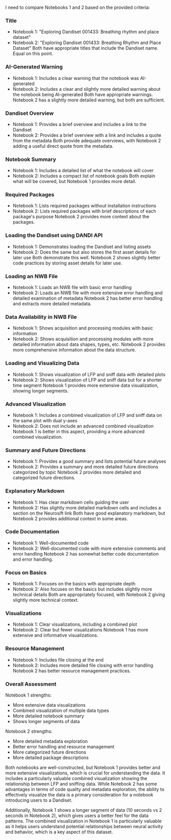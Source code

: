I need to compare Notebooks 1 and 2 based on the provided criteria:

### Title
- Notebook 1: "Exploring Dandiset 001433: Breathing rhythm and place dataset"
- Notebook 2: "Exploring Dandiset 001433: Breathing Rhythm and Place Dataset"
Both have appropriate titles that include the Dandiset name. Equal on this point.

### AI-Generated Warning
- Notebook 1: Includes a clear warning that the notebook was AI-generated
- Notebook 2: Includes a clear and slightly more detailed warning about the notebook being AI-generated
Both have appropriate warnings. Notebook 2 has a slightly more detailed warning, but both are sufficient.

### Dandiset Overview
- Notebook 1: Provides a brief overview and includes a link to the Dandiset
- Notebook 2: Provides a brief overview with a link and includes a quote from the metadata
Both provide adequate overviews, with Notebook 2 adding a useful direct quote from the metadata.

### Notebook Summary
- Notebook 1: Includes a detailed list of what the notebook will cover
- Notebook 2: Includes a compact list of notebook goals
Both explain what will be covered, but Notebook 1 provides more detail.

### Required Packages
- Notebook 1: Lists required packages without installation instructions
- Notebook 2: Lists required packages with brief descriptions of each package's purpose
Notebook 2 provides more context about the packages.

### Loading the Dandiset using DANDI API
- Notebook 1: Demonstrates loading the Dandiset and listing assets
- Notebook 2: Does the same but also stores the first asset details for later use
Both demonstrate this well. Notebook 2 shows slightly better code practices by storing asset details for later use.

### Loading an NWB File
- Notebook 1: Loads an NWB file with basic error handling
- Notebook 2: Loads an NWB file with more extensive error handling and detailed examination of metadata
Notebook 2 has better error handling and extracts more detailed metadata.

### Data Availability in NWB File
- Notebook 1: Shows acquisition and processing modules with basic information
- Notebook 2: Shows acquisition and processing modules with more detailed information about data shapes, types, etc.
Notebook 2 provides more comprehensive information about the data structure.

### Loading and Visualizing Data
- Notebook 1: Shows visualization of LFP and sniff data with detailed plots
- Notebook 2: Shows visualization of LFP and sniff data but for a shorter time segment
Notebook 1 provides more extensive data visualization, showing longer segments.

### Advanced Visualization
- Notebook 1: Includes a combined visualization of LFP and sniff data on the same plot with dual y-axes
- Notebook 2: Does not include an advanced combined visualization
Notebook 1 is better in this aspect, providing a more advanced combined visualization.

### Summary and Future Directions
- Notebook 1: Provides a good summary and lists potential future analyses
- Notebook 2: Provides a summary and more detailed future directions categorized by topic
Notebook 2 provides more detailed and categorized future directions.

### Explanatory Markdown
- Notebook 1: Has clear markdown cells guiding the user
- Notebook 2: Has slightly more detailed markdown cells and includes a section on the Neurosift link
Both have good explanatory markdown, but Notebook 2 provides additional context in some areas.

### Code Documentation
- Notebook 1: Well-documented code
- Notebook 2: Well-documented code with more extensive comments and error handling
Notebook 2 has somewhat better code documentation and error handling.

### Focus on Basics
- Notebook 1: Focuses on the basics with appropriate depth
- Notebook 2: Also focuses on the basics but includes slightly more technical details
Both are appropriately focused, with Notebook 2 giving slightly more technical context.

### Visualizations
- Notebook 1: Clear visualizations, including a combined plot
- Notebook 2: Clear but fewer visualizations
Notebook 1 has more extensive and informative visualizations.

### Resource Management
- Notebook 1: Includes file closing at the end
- Notebook 2: Includes more detailed file closing with error handling
Notebook 2 has better resource management practices.

### Overall Assessment
Notebook 1 strengths:
- More extensive data visualizations
- Combined visualization of multiple data types
- More detailed notebook summary
- Shows longer segments of data

Notebook 2 strengths:
- More detailed metadata exploration
- Better error handling and resource management
- More categorized future directions
- More detailed package descriptions

Both notebooks are well-constructed, but Notebook 1 provides better and more extensive visualizations, which is crucial for understanding the data. It includes a particularly valuable combined visualization showing the relationship between LFP and sniffing data. While Notebook 2 has some advantages in terms of code quality and metadata exploration, the ability to effectively visualize the data is a primary consideration for a notebook introducing users to a Dandiset.

Additionally, Notebook 1 shows a longer segment of data (10 seconds vs 2 seconds in Notebook 2), which gives users a better feel for the data patterns. The combined visualization in Notebook 1 is particularly valuable as it helps users understand potential relationships between neural activity and behavior, which is a key aspect of this dataset.